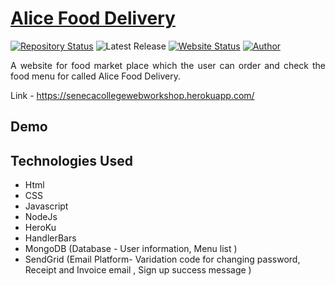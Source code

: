 # <a href="https://senecacollegewebworkshop.herokuapp.com/" target="_blank">Alice Food Delivery</a>

[![Repository Status](https://img.shields.io/badge/Repository%20Status-Maintained-dark%20green.svg)](https://github.com/alicehan1734/aliceFoodDelivery)
![Latest Release](https://img.shields.io/github/last-commit/alicehan1734/aliceFoodDelivery)
[![Website Status](https://img.shields.io/badge/Website%20Status-Online-green)](https://heeyeonhan.com/glm/)
[![Author](https://img.shields.io/badge/Author-Heeyeon%20Han-blue.svg)](https://www.linkedin.com/in/alicehan1734/)

 <p align="justify">A website for food market place which the user can order and check the food menu for called Alice Food Delivery. </p>
 
 Link - https://senecacollegewebworkshop.herokuapp.com/
 
 
 
## Demo



## Technologies Used

- Html
- CSS
- Javascript
- NodeJs
- HeroKu
- HandlerBars
- MongoDB (Database - User information, Menu list ) 
- SendGrid (Email Platform- Varidation code for changing password, Receipt and Invoice email , Sign up success message )
